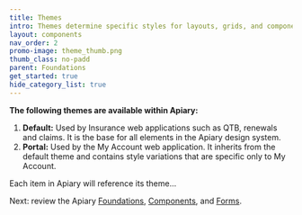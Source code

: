 ```yaml
---
title: Themes
intro: Themes determine specific styles for layouts, grids, and components.
layout: components
nav_order: 2
promo-image: theme_thumb.png
thumb_class: no-padd
parent: Foundations
get_started: true
hide_category_list: true
---
```


**The following themes are available within Apiary:**
1. **Default:** Used by Insurance web applications such as QTB, renewals and claims. It is the base for all elements in the Apiary design system.
1. **Portal:** Used by the My Account web application. It inherits from the default theme and contains style variations that are specific only to My Account.

Each item in Apiary will reference its theme...

Next: review the Apiary [Foundations]({{site.baseurl}}/docs/foundations/), [Components]({{site.baseurl}}/docs/components/), and [Forms]({{site.baseurl}}/docs/forms/).
